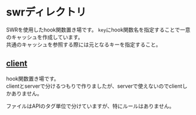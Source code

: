 # swrディレクトリ

SWRを使用したhook関数置き場です。
`key`にhook関数名を指定することで一意のキャッシュを作成しています。  
共通のキャッシュを参照する際には元となるキーを指定すること。

## [client](./client)

hook関数置き場です。  
clientとserverで分けるつもりで作りましたが、serverで使えないのでclientしかありません。  

ファイルはAPIのタグ単位で分けていますが、特にルールはありません。
